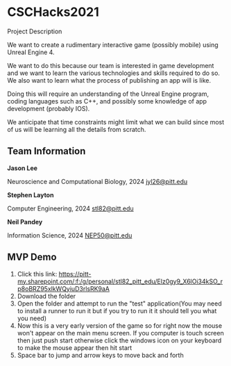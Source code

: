 # CSCHacks2021
Project Description

We want to create a rudimentary interactive game (possibly mobile) using Unreal Engine 4.

We want to do this because our team is interested in game development and we want to learn the various technologies and skills required to do so. We also want to learn what the process of publishing an app will is like. 

Doing this will require an understanding of the Unreal Engine program, coding languages such as C++, and possibly some knowledge of app development (probably IOS).

We anticipate that time constraints might limit what we can build since most of us will be learning all the details from scratch. 


Team Information
----------------
**Jason Lee**

Neuroscience and Computational Biology, 2024
jyl26@pitt.edu

**Stephen Layton**

Computer Engineering, 2024
stl82@pitt.edu

**Neil Pandey**

Information Science, 2024
NEP50@pitt.edu


MVP Demo
-----------------

1. Click this link: https://pitt-my.sharepoint.com/:f:/g/personal/stl82_pitt_edu/Elz0gy9_X6lOi34kSO_rp8oBRZ95xlkWQyiuD3rlsRK9aA
2. Download the folder
3. Open the folder and attempt to run the "test" application(You may need to install a runner to run it but if you try to run it it should tell you what you need)
4. Now this is a very early version of the game so for right now the mouse won't appear on the main menu screen. If you computer is touch screen then just push start otherwise click the windows icon on your keyboard to make the mouse appear then hit start
5. Space bar to jump and arrow keys to move back and forth
